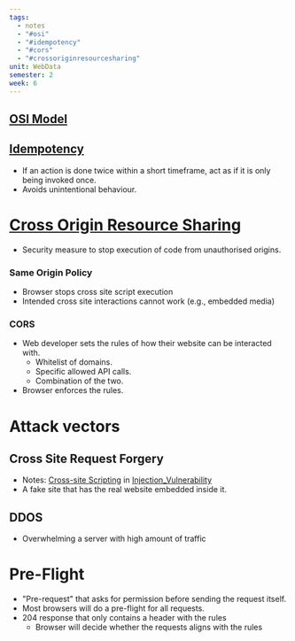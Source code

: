 ```yaml
---
tags:
  - notes
  - "#osi"
  - "#idempotency"
  - "#cors"
  - "#crossoriginresourcesharing"
unit: WebData
semester: 2
week: 6
---
```

## [OSI Model](../TeachingContent/OSI_model.pdf)
## [Idempotency](../TeachingContent/Idempotency.pdf)
- If an action is done twice within a short timeframe, act as if it is only being invoked once.
- Avoids unintentional behaviour.
# [Cross Origin Resource Sharing](../TeachingContent/Cross_Origin_Resource_Sharing.pdf)
- Security measure to stop execution of code from unauthorised origins.
### Same Origin Policy
- Browser stops cross site script execution
- Intended cross site interactions cannot work (e.g., embedded media)
### CORS
- Web developer sets the rules of how their website can be interacted with.
	- Whitelist of domains.
	- Specific allowed API calls.
	- Combination of the two.
- Browser enforces the rules.
# Attack vectors
## Cross Site Request Forgery

- Notes: [Cross-site Scripting](Injection_Vulnerability#Cross-site%20Scripting) in [Injection_Vulnerability](../../01_IntegrateDatabases/01_Notes/Injection_Vulnerability.md)
- A fake site that has the real website embedded inside it.
## DDOS
- Overwhelming a server with high amount of traffic
# Pre-Flight
- "Pre-request" that asks for permission before sending the request itself.
- Most browsers will do a pre-flight for all  requests.
- 204 response that only contains a header with the rules
	- Browser will decide whether the requests aligns with the rules